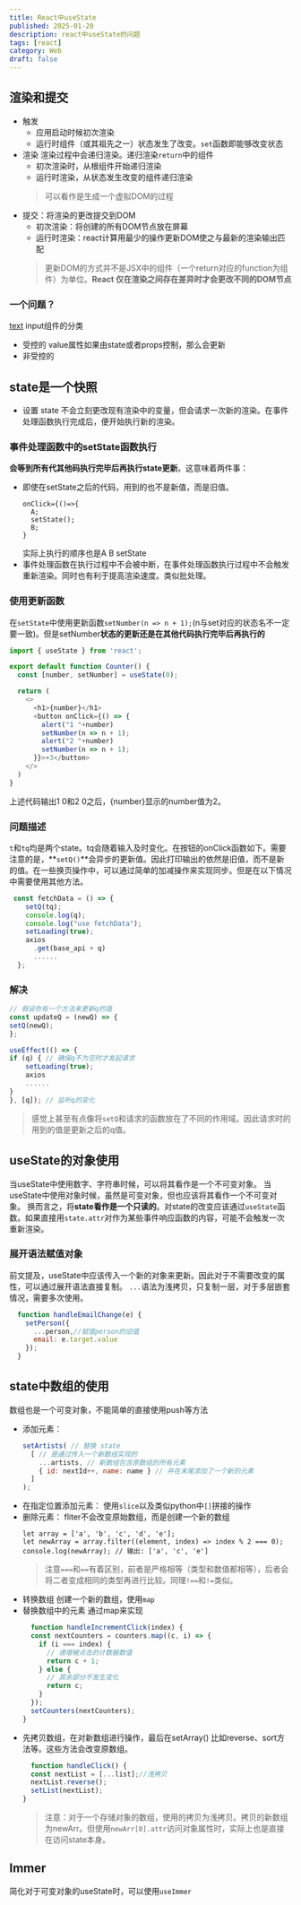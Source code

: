 ```yaml
---
title: React中useState
published: 2025-01-20
description: react中useState的问题
tags: [react]
category: Web
draft: false
---
```


## 渲染和提交
- 触发
  + 应用启动时候初次渲染
  + 运行时组件（或其祖先之一）状态发生了改变。`set`函数即能够改变状态
- 渲染
  渲染过程中会递归渲染。递归渲染`return`中的组件
  + 初次渲染时，从根组件开始递归渲染
  + 运行时渲染，从状态发生改变的组件递归渲染
  > 可以看作是生成一个虚拟DOM的过程
- 提交：将渲染的更改提交到DOM
  + 初次渲染：将创建的所有DOM节点放在屏幕
  + 运行时渲染：react计算用最少的操作更新DOM使之与最新的渲染输出匹配
  > 更新DOM的方式并不是JSX中的组件（一个return对应的function为组件）为单位。**React 仅在渲染之间存在差异时才会更改不同的DOM节点**
### 一个问题？
[text](https://react.docschina.org/learn/render-and-commit#step-3-react-commits-changes-to-the-dom)
input组件的分类
- 受控的
  value属性如果由state或者props控制，那么会更新
- 非受控的


## state是一个快照
- 设置 state 不会立刻更改现有渲染中的变量，但会请求一次新的渲染。在事件处理函数执行完成后，便开始执行新的渲染。
### 事件处理函数中的setState函数执行
**会等到所有代其他码执行完毕后再执行state更新**。这意味着两件事：
- 即使在setState之后的代码，用到的也不是新值，而是旧值。
  ```
  onClick={()=>{
    A;
    setState();
    B;
  }
  ```
  实际上执行的顺序也是A B setState
- 事件处理函数在执行过程中不会被中断，在事件处理函数执行过程中不会触发重新渲染。同时也有利于提高渲染速度。类似批处理。
### 使用更新函数
在`setState`中使用更新函数`setNumber(n => n + 1);`(n与set对应的状态名不一定要一致)。但是setNumber**状态的更新还是在其他代码执行完毕后再执行的**
```javascript
import { useState } from 'react';

export default function Counter() {
  const [number, setNumber] = useState(0);

  return (
    <>
      <h1>{number}</h1>
      <button onClick={() => {
        alert("1 "+number)
        setNumber(n => n + 1);
        alert("2 "+number)
        setNumber(n => n + 1);
      }}>+3</button>
    </>
  )
}
```
上述代码输出1 0和2 0之后，{number}显示的number值为2。

### 问题描述
`t`和`tq`均是两个state。tq会随着输入及时变化。在按钮的onClick函数如下。需要注意的是，**`setQ()`**会异步的更新值。因此打印输出的依然是旧值，而不是新的值。在一些换页操作中，可以通过简单的加减操作来实现同步。但是在以下情况中需要使用其他方法。
```javascript
 const fetchData = () => {
    setQ(tq);
    console.log(q);
    console.log("use fetchData");
    setLoading(true);
    axios
      .get(base_api + q)
      ......
  };
```
### 解决
```javascript
// 假设你有一个方法来更新q的值
const updateQ = (newQ) => {
setQ(newQ);
};

useEffect(() => {
if (q) { // 确保q不为空时才发起请求
    setLoading(true);
    axios
    ......
}
}, [q]); // 监听q的变化
```
> 感觉上甚至有点像将`setQ`和请求的函数放在了不同的作用域。因此请求时的用到的值是更新之后的q值。


## useState的对象使用
当useState中使用数字、字符串时候，可以将其看作是一个不可变对象。
当useState中使用对象时候，虽然是可变对象，但也应该将其看作一个不可变对象。
换而言之，将**state看作是一个只读的**。对state的改变应该通过`useState`函数。如果直接用`state.attr`对作为某些事件响应函数的内容，可能不会触发一次重新渲染。

### 展开语法赋值对象
前文提及，useState中应该传入一个新的对象来更新。因此对于不需要改变的属性，可以通过展开语法直接复制。
`...`语法为浅拷贝，只复制一层，对于多层嵌套情况，需要多次使用。
```javascript
  function handleEmailChange(e) {
    setPerson({
      ...person,//赋值person的旧值
      email: e.target.value
    });
  }

```

## state中数组的使用
数组也是一个可变对象，不能简单的直接使用push等方法
- 添加元素：
  ```javascript
  setArtists( // 替换 state
    [ // 是通过传入一个新数组实现的
      ...artists, // 新数组包含原数组的所有元素
      { id: nextId++, name: name } // 并在末尾添加了一个新的元素
    ]
  );
  ```
- 在指定位置添加元素：
  使用`slice`以及类似python中`[]`拼接的操作
- 删除元素：
  fliter不会改变原始数组，而是创建一个新的数组
  ```
  let array = ['a', 'b', 'c', 'd', 'e'];
  let newArray = array.filter((element, index) => index % 2 === 0);
  console.log(newArray); // 输出: ['a', 'c', 'e']
  ```
  > 注意`===`和`==`有着区别，前者是严格相等（类型和数值都相等），后者会将二者变成相同的类型再进行比较。同理`!==`和`!=`类似。
- 转换数组
  创建一个新的数组，使用`map`
- 替换数组中的元素
  通过map来实现
  ```javascript
    function handleIncrementClick(index) {
    const nextCounters = counters.map((c, i) => {
      if (i === index) {
        // 递增被点击的计数器数值
        return c + 1;
      } else {
        // 其余部分不发生变化
        return c;
      }
    });
    setCounters(nextCounters);
  }
  ```
- 先拷贝数组，在对新数组进行操作，最后在setArray()
  比如reverse、sort方法等。这些方法会改变原数组。
  ```javascript
    function handleClick() {
    const nextList = [...list];//浅拷贝
    nextList.reverse();
    setList(nextList);
  }
  ```
  > 注意：对于一个存储对象的数组，使用的拷贝为浅拷贝。拷贝的新数组为newArr。但使用`newArr[0].attr`访问对象属性时，实际上也是直接在访问state本身。

## Immer
简化对于可变对象的useState时，可以使用`useImmer`


